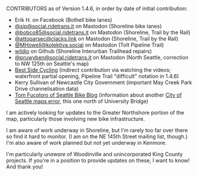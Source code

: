 CONTRIBUTORS as of Version 1.4.6, in order by date of initial contribution:

* Erik H. on Facebook (Bothell bike lanes)
* [@sip@social.ridetrans.it](https://social.ridetrans.it/@sip) on Mastodon (Shoreline bike lanes)
* [@bobco85@social.ridetrans.it](https://social.ridetrans.it/@bobco85) on Mastodon (Shoreline, Trail by the Rail) 
* [@attoparsec@clacks.link](https://clacks.link/@attoparsec) on Mastodon (Shoreline, Trail by the Rail)
* [@MHowell@kolektiva.social](https://kolektiva.social/@MHowell) on Mastodon (Tolt Pipeline Trail)
* [wildjo](https://github.com/wildjo) on Github (Shoreline Interurban Trailhead repairs)
* [@pruwyben@social.ridetrans.it](https://social.ridetrans.it/@pruwyben) on Mastodon (North Seattle, correction to NW 125th on Seattle's map)
* [Best Side Cycling](https://www.youtube.com/@BestSideCycling) (indirect contribution via watching the videos; waterfront partial opening, Pipeline Trail "difficult" notation in 1.4.6)
* Kerry Sullivan of Newcastle City Government (important May Creek Park Drive channelisation data)
* [Tom Fucoloro of Seattle Bike Blog](https://www.seattlebikeblog.com/) (information about another [City of Seattle maps error](https://social.ridetrans.it/@seabikeblog/114854311353878608), this one north of University Bridge)

I am actively looking for updates to the Greater Northshore
portion of the map, particularly those involving new bike
infrastructure.

I am aware of work underway in Shoreline, but I'm rarely
too far over there so find it hard to monitor. (I am on the
NE 145th Street mailing list, though.) I'm also aware of work
planned but not yet underway in Kenmore.

I'm particularly _unaware_ of Woodinville and unincorporated
King County projects. If you're in a position to provide updates
on these, I want to know! And thank you!
